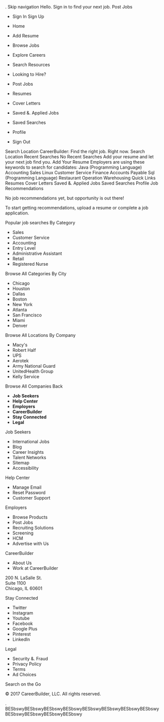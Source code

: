 <iframe height='0' src='//www.googletagmanager.com/ns.html?id=GTM-MLFVGH&noscript=true&browser\_id="no\_script\_browser\_id"' style='display:none;visibility:hidden' width='0'></iframe>. Skip navigation Hello. Sign in to find your next job. Post Jobs

*   Sign In Sign Up
*   Home
*   Add Resume
*   Browse Jobs
*   Explore Careers
*   Search Resources

*   Looking to Hire?
*   Post Jobs

*   Resumes
*   Cover Letters
*   Saved &. Applied Jobs
*   Saved Searches
*   Profile
*   Sign Out

Search Location CareerBuilder: Find the right job. Right now. Search Location Recent Searches No Recent Searches Add your resume and let your next job find you. Add Your Resume Employers are using these keywords to search for candidates: Java (Programming Language) Accounting Sales Linux Customer Service Finance Accounts Payable Sql (Programming Language) Restaurant Operation Warehousing Quick Links Resumes Cover Letters Saved &. Applied Jobs Saved Searches Profile Job Recommendations

No job recommendations yet, but opportunity is out there!

To start getting recommendations, upload a resume or complete a job application.

Popular job searches By Category

*   Sales
*   Customer Service
*   Accounting
*   Entry Level
*   Administrative Assistant
*   Retail
*   Registered Nurse

Browse All Categories By City

*   Chicago
*   Houston
*   Dallas
*   Boston
*   New York
*   Atlanta
*   San Francisco
*   Miami
*   Denver

Browse All Locations By Company

*   Macy's
*   Robert Half
*   UPS
*   Aerotek
*   Army National Guard
*   UnitedHealth Group
*   Kelly Service

Browse All Companies Back

*   **Job Seekers**
*   **Help Center**
*   **Employers**
*   **CareerBuilder**
*   **Stay Connected**
*   **Legal**

Job Seekers

*   International Jobs
*   Blog
*   Career Insights
*   Talent Networks
*   Sitemap
*   Accessibility

Help Center

*   Manage Email
*   Reset Password
*   Customer Support

Employers

*   Browse Products
*   Post Jobs
*   Recruiting Solutions
*   Screening
*   HCM
*   Advertise with Us

CareerBuilder

*   About Us
*   Work at CareerBuilder

200 N. LaSalle St.  
Suite 1100  
Chicago, IL 60601

Stay Connected

*   Twitter
*   Instagram
*   Youtube
*   Facebook
*   Google Plus
*   Pinterest
*   LinkedIn

Legal

*   Security &. Fraud
*   Privacy Policy
*   Terms
*   Ad Choices

Search on the Go

© 2017 CareerBuilder, LLC. All rights reserved.

<img height="1" width="1" style="display:none" src="https://www.facebook.com/tr?id=651028534974288&amp;ev=PageView&amp;noscript=1">. BESbswyBESbswyBESbswyBESbswyBESbswyBESbswyBESbswyBESbswyBESbswyBESbswyBESbswyBESbswy